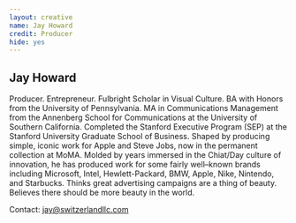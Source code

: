 ```yaml
---
layout: creative
name: Jay Howard
credit: Producer
hide: yes
---
```


## Jay Howard

Producer. Entrepreneur. Fulbright Scholar in Visual Culture. BA with Honors from the University of Pennsylvania. MA in Communications Management from the Annenberg School for Communications at the University of Southern California. Completed the Stanford Executive Program (SEP) at the Stanford University Graduate School of Business. Shaped by producing simple, iconic work for Apple and Steve Jobs, now in the permanent collection at MoMA. Molded by years immersed in the Chiat/Day culture of innovation, he has produced work for some fairly well&ndash;known brands including Microsoft, Intel, Hewlett-Packard, BMW, Apple, Nike, Nintendo, and Starbucks. Thinks great advertising campaigns are a thing of beauty. Believes there should be more beauty in the world.

Contact: [jay@switzerlandllc.com](mailto:jay@switzerlandllc.com)